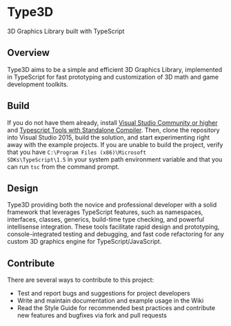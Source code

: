 # Type3D
3D Graphics Library built with TypeScript

## Overview
Type3D aims to be a simple and efficient 3D Graphics Library, implemented in TypeScript for fast prototyping and customization of 3D math and game development toolkits.

## Build
If you do not have them already, install [Visual Studio Community or higher](https://www.visualstudio.com/en-us/downloads/download-visual-studio-vs.aspx) and [Typescript Tools with Standalone Compiler](https://visualstudiogallery.msdn.microsoft.com/3e5ba71c-abea-4d00-b81b-a62de3ad3d53). Then, clone the repository into Visual Studio 2015, build the solution, and start experimenting right away with the example projects. If you are unable to build the project, verify that you have <code>C:\Program Files (x86)\Microsoft SDKs\TypeScript\1.5</code> in your system path environment variable and that you can run <code>tsc</code> from the command prompt.

## Design
Type3D providing both the novice and professional developer with a solid framework that leverages TypeScript features, such as namespaces, interfaces, classes, generics, build-time type checking, and powerful intellisense integration. These tools facilitate rapid design and prototyping, console-integrated testing and debugging, and fast code refactoring for any custom 3D graphics engine for TypeScript/JavaScript.

## Contribute
There are several ways to contribute to this project:
* Test and report bugs and suggestions for project developers
* Write and maintain documentation and example usage in the Wiki
* Read the Style Guide for recommended best practices and contribute new features and bugfixes via fork and pull requests

